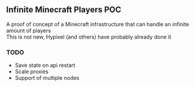 ## Infinite Minecraft Players POC

A proof of concept of a Minecraft infrastructure that can handle an infinite amount of players  
This is not new, Hypixel (and others) have probably already done it

### TODO

- Save state on api restart
- Scale proxies
- Support of multiple nodes
